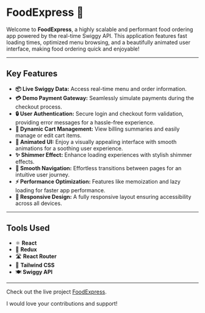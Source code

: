 # FoodExpress 🍕

Welcome to **FoodExpress**, a highly scalable and performant food ordering app powered by the real-time Swiggy API. This application features fast loading times, optimized menu browsing, and a beautifully animated user interface, making food ordering quick and enjoyable!

---

## Key Features

- **📦 Live Swiggy Data:** Access real-time menu and order information.
- **💳 Demo Payment Gateway:** Seamlessly simulate payments during the checkout process.
- **🔒 User Authentication:** Secure login and checkout form validation, providing error messages for a hassle-free experience.
- **🛒 Dynamic Cart Management:** View billing summaries and easily manage or edit cart items.
- **🎨 Animated UI:** Enjoy a visually appealing interface with smooth animations for a soothing user experience.
- **✨ Shimmer Effect:** Enhance loading experiences with stylish shimmer effects.
- **📱 Smooth Navigation:** Effortless transitions between pages for an intuitive user journey.
- **⚡ Performance Optimization:** Features like memoization and lazy loading for faster app performance.
- **📏 Responsive Design:** A fully responsive layout ensuring accessibility across all devices.

---

## Tools Used

- ⚛️ **React**
- 🔄 **Redux**
- 🛣️ **React Router**
- 🎨 **Tailwind CSS**
- 🍽️ **Swiggy API**

---

Check out the live project [FoodExpress]().

I would love your contributions and support!
